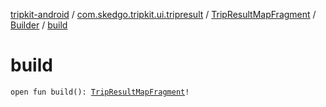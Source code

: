 [tripkit-android](../../../index.md) / [com.skedgo.tripkit.ui.tripresult](../../index.md) / [TripResultMapFragment](../index.md) / [Builder](index.md) / [build](./build.md)

# build

`open fun build(): `[`TripResultMapFragment`](../index.md)`!`